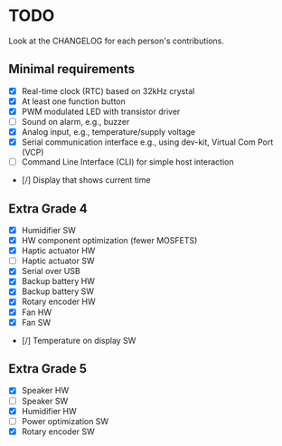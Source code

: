 # TODO
Look at the CHANGELOG for each person's contributions.
## Minimal requirements
- [x] Real-time clock (RTC) based on 32kHz crystal
- [x] At least one function button
- [x] PWM modulated LED with transistor driver
- [ ] Sound on alarm, e.g., buzzer
- [x] Analog input, e.g., temperature/supply voltage
- [x] Serial communication interface e.g., using dev-kit, Virtual Com Port (VCP)
- [ ] Command Line Interface (CLI) for simple host interaction
- [/] Display that shows current time

## Extra Grade 4
- [x] Humidifier SW
- [x] HW component optimization (fewer MOSFETS)
- [x] Haptic actuator HW
- [ ] Haptic actuator SW
- [x] Serial over USB
- [x] Backup battery HW
- [x] Backup battery SW
- [x] Rotary encoder HW
- [x] Fan HW
- [x] Fan SW
- [/] Temperature on display SW

## Extra Grade 5
- [x] Speaker HW
- [ ] Speaker SW
- [x] Humidifier HW
- [ ] Power optimization SW
- [x] Rotary encoder SW